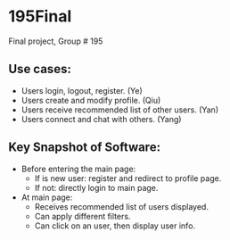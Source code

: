 # 195Final
Final project, Group # 195

## Use cases:
* Users login, logout, register. (Ye)
* Users create and modify profile. (Qiu)
* Users receive recommended list of other users. (Yan)
* Users connect and chat with others. (Yang)

## Key Snapshot of Software:
* Before entering the main page:
    * If is new user: register and redirect to profile page.
    * If not: directly login to main page.
* At main page:
    * Receives recommended list of users displayed.
    * Can apply different filters.
    * Can click on an user, then display user info.